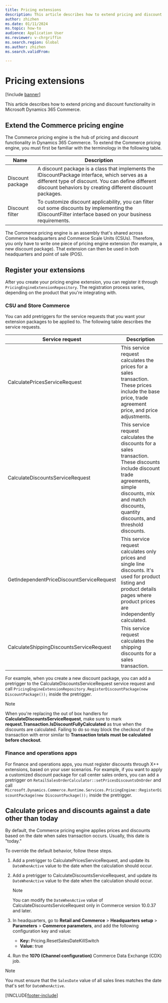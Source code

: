 ```yaml
---
title: Pricing extensions
description: This article describes how to extend pricing and discount functionality in Microsoft Dynamics 365 Commerce.
author: zhizhen
ms.date: 01/11/2024
ms.topic: how-to
audience: Application User
ms.reviewer: v-chrgriffin
ms.search.region: Global
ms.author: zhizhen
ms.search.validFrom:

---
```


# Pricing extensions

[!include [banner](../includes/banner.md)]

This article describes how to extend pricing and discount functionality in Microsoft Dynamics 365 Commerce.

## Extend the Commerce pricing engine

The Commerce pricing engine is the hub of pricing and discount functionality in Dynamics 365 Commerce. To extend the Commerce pricing engine, you must first be familiar with the terminology in the following table.

| Name | Description |
| --- | --- |
| Discount package | A discount package is a class that implements the IDiscountPackage interface, which serves as a different type of discount. You can define different discount behaviors by creating different discount packages. |
| Discount filter | To customize discount applicability, you can filter out some discounts by implementing the IDiscountFilter interface based on your business requirements. |

The Commerce pricing engine is an assembly that's shared across Commerce headquarters and Commerce Scale Units (CSUs). Therefore, you only have to write one piece of pricing engine extension (for example, a new discount package). That extension can then be used in both headquarters and point of sale (POS).

## Register your extensions

After you create your pricing engine extension, you can register it through `PricingEngineExtensionRepository`. The registration process varies, depending on the product that you're integrating with.

### CSU and Store Commerce

You can add pretriggers for the service requests that you want your extension packages to be applied to. The following table describes the service requests.

| Service request | Description |
| --- | --- |
| CalculatePricesServiceRequest | This service request calculates the prices for a sales transaction. These prices include the base price, trade agreement price, and price adjustments. |
| CalculateDiscountsServiceRequest | This service request calculates the discounts for a sales transaction. These discounts include discount trade agreements, simple discounts, mix and match discounts, quantity discounts, and threshold discounts. |
| GetIndependentPriceDiscountServiceRequest| This service request calculates only prices and single line discounts. It's used for product listing and product details pages where product prices are independently calculated. |
| CalculateShippingDiscountsServiceRequest | This service request calculates the shipping discounts for a sales transaction. |

For example, when you create a new discount package, you can add a pretrigger to the CalculateDiscountsServiceRequest service request and call `PricingEngineExtensionRepository.RegisterDiscountPackage(new DiscountPackage());` inside the pretrigger.

> [!NOTE]
> When you're replacing the out of box handlers for **CalculateDiscountsServiceRequest**, make sure to mark **request.Transaction.IsDiscountFullyCalculated** as true when the discounts are calculated. Failing to do so may block the checkout of the transaction with error similar to **Transaction totals must be calculated before checkout**.

### Finance and operations apps

For finance and operations apps, you must register discounts through X++ extensions, based on your user scenarios. For example, if you want to apply a customized discount package for call center sales orders, you can add a pretrigger on `RetailSalesOrderCalculator::setPricesDiscountsOnOrder` and call `Microsoft.Dynamics.Commerce.Runtime.Services.PricingEngine::RegisterDiscountPackage(new DiscountPackage());` inside the pretrigger.

## Calculate prices and discounts against a date other than today

By default, the Commerce pricing engine applies prices and discounts based on the date when sales transaction occurs. Usually, this date is "today."

To override the default behavior, follow these steps.

1. Add a pretrigger to CalculatePricesServiceRequest, and update its `DateWhenActive` value to the date when the calculation should occur.
1. Add a pretrigger to CalculateDiscountsServiceRequest, and update its `DateWhenActive` value to the date when the calculation should occur.

    > [!NOTE]
    > You can modify the `DateWhenActive` value of CalculateDiscountsServiceRequest only in Commerce version 10.0.37 and later.

1. In headquarters, go to **Retail and Commerce** \> **Headquarters setup** \> **Parameters** \> **Commerce parameters**, and add the following configuration key and value:

    - **Key:** Pricing.ResetSalesDateKillSwitch
    - **Value:** true

1. Run the **1070 (Channel configuration)** Commerce Data Exchange (CDX) job.

> [!NOTE]
> You must ensure that the `SalesDate` value of all sales lines matches the date that's set for `DateWhenActive`.

[!INCLUDE[footer-include](../includes/footer-banner.md)]
